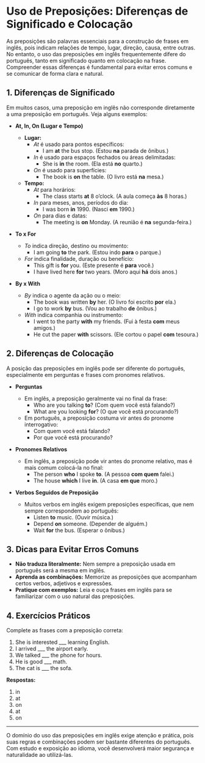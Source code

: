 
# Uso de Preposições: Diferenças de Significado e Colocação

As preposições são palavras essenciais para a construção de frases em inglês, pois indicam relações de tempo, lugar, direção, causa, entre outras. No entanto, o uso das preposições em inglês frequentemente difere do português, tanto em significado quanto em colocação na frase. Compreender essas diferenças é fundamental para evitar erros comuns e se comunicar de forma clara e natural.

## 1. Diferenças de Significado

Em muitos casos, uma preposição em inglês não corresponde diretamente a uma preposição em português. Veja alguns exemplos:

- **At, In, On (Lugar e Tempo)**
  - **Lugar:**
    - *At* é usado para pontos específicos:  
      - I am **at** the bus stop. (Estou **na** parada de ônibus.)
    - *In* é usado para espaços fechados ou áreas delimitadas:  
      - She is **in** the room. (Ela está **no** quarto.)
    - *On* é usado para superfícies:  
      - The book is **on** the table. (O livro está **na** mesa.)
  - **Tempo:**
    - *At* para horários:  
      - The class starts **at** 8 o’clock. (A aula começa **às** 8 horas.)
    - *In* para meses, anos, períodos do dia:  
      - I was born **in** 1990. (Nasci **em** 1990.)
    - *On* para dias e datas:  
      - The meeting is **on** Monday. (A reunião é **na** segunda-feira.)

- **To x For**
  - *To* indica direção, destino ou movimento:  
    - I am going **to** the park. (Estou indo **para** o parque.)
  - *For* indica finalidade, duração ou benefício:  
    - This gift is **for** you. (Este presente é **para** você.)
    - I have lived here **for** two years. (Moro aqui **há** dois anos.)

- **By x With**
  - *By* indica o agente da ação ou o meio:  
    - The book was written **by** her. (O livro foi escrito **por** ela.)
    - I go to work **by** bus. (Vou ao trabalho **de** ônibus.)
  - *With* indica companhia ou instrumento:  
    - I went to the party **with** my friends. (Fui à festa **com** meus amigos.)
    - He cut the paper **with** scissors. (Ele cortou o papel **com** tesoura.)

## 2. Diferenças de Colocação

A posição das preposições em inglês pode ser diferente do português, especialmente em perguntas e frases com pronomes relativos.

- **Perguntas**
  - Em inglês, a preposição geralmente vai no final da frase:
    - Who are you talking **to**? (Com quem você está falando?)
    - What are you looking **for**? (O que você está procurando?)
  - Em português, a preposição costuma vir antes do pronome interrogativo:
    - Com quem você está falando?
    - Por que você está procurando?

- **Pronomes Relativos**
  - Em inglês, a preposição pode vir antes do pronome relativo, mas é mais comum colocá-la no final:
    - The person **who** I spoke **to**. (A pessoa **com quem** falei.)
    - The house **which** I live **in**. (A casa **em que** moro.)

- **Verbos Seguidos de Preposição**
  - Muitos verbos em inglês exigem preposições específicas, que nem sempre correspondem ao português:
    - Listen **to** music. (Ouvir música.)
    - Depend **on** someone. (Depender de alguém.)
    - Wait **for** the bus. (Esperar o ônibus.)

## 3. Dicas para Evitar Erros Comuns

- **Não traduza literalmente:** Nem sempre a preposição usada em português será a mesma em inglês.
- **Aprenda as combinações:** Memorize as preposições que acompanham certos verbos, adjetivos e expressões.
- **Pratique com exemplos:** Leia e ouça frases em inglês para se familiarizar com o uso natural das preposições.

## 4. Exercícios Práticos

Complete as frases com a preposição correta:

1. She is interested ___ learning English.
2. I arrived ___ the airport early.
3. We talked ___ the phone for hours.
4. He is good ___ math.
5. The cat is ___ the sofa.

**Respostas:**
1. in
2. at
3. on
4. at
5. on

---

O domínio do uso das preposições em inglês exige atenção e prática, pois suas regras e combinações podem ser bastante diferentes do português. Com estudo e exposição ao idioma, você desenvolverá maior segurança e naturalidade ao utilizá-las.
```

